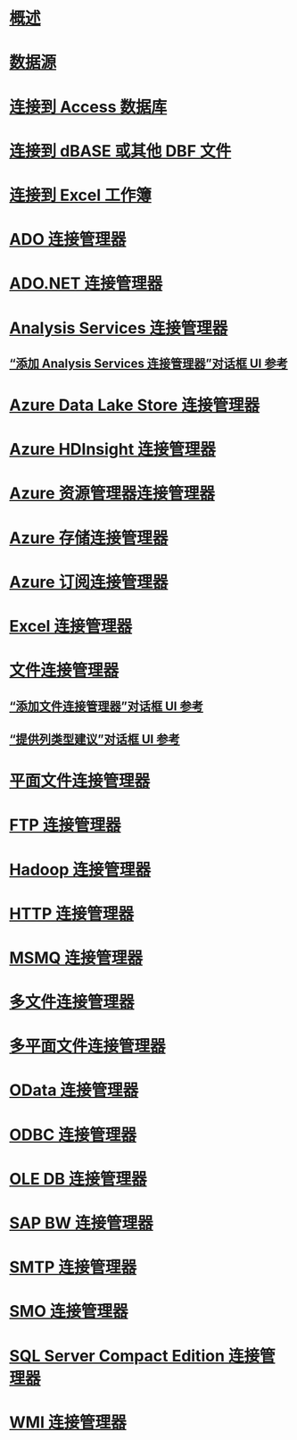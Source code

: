 # [概述](integration-services-ssis-connections.md)  
# [数据源](data-sources.md)  
# [连接到 Access 数据库](connect-to-an-access-database.md)  
# [连接到 dBASE 或其他 DBF 文件](connect-to-a-dbase-or-other-dbf-file.md)  
# [连接到 Excel 工作簿](connect-to-an-excel-workbook.md)  
# [ADO 连接管理器](ado-connection-manager.md)  
# [ADO.NET 连接管理器](ado-net-connection-manager.md)  
# [Analysis Services 连接管理器](analysis-services-connection-manager.md)  
## [“添加 Analysis Services 连接管理器”对话框 UI 参考](add-analysis-services-connection-manager-dialog-box-ui-reference.md)  
# [Azure Data Lake Store 连接管理器](azure-data-lake-store-connection-manager.md)  
# [Azure HDInsight 连接管理器](azure-hdinsight-connection-manager.md)  
# [Azure 资源管理器连接管理器](azure-resource-manager-connection-manager.md)  
# [Azure 存储连接管理器](azure-storage-connection-manager.md)  
# [Azure 订阅连接管理器](azure-subscription-connection-manager.md)  
# [Excel 连接管理器](excel-connection-manager.md)  
# [文件连接管理器](file-connection-manager.md)  
## [“添加文件连接管理器”对话框 UI 参考](add-file-connection-manager-dialog-box-ui-reference.md)  
## [“提供列类型建议”对话框 UI 参考](suggest-column-types-dialog-box-ui-reference.md)  
# [平面文件连接管理器](flat-file-connection-manager.md)  
# [FTP 连接管理器](ftp-connection-manager.md)  
# [Hadoop 连接管理器](hadoop-connection-manager.md)  
# [HTTP 连接管理器](http-connection-manager.md)  
# [MSMQ 连接管理器](msmq-connection-manager.md)  
# [多文件连接管理器](multiple-files-connection-manager.md)  
# [多平面文件连接管理器](multiple-flat-files-connection-manager.md)  
# [OData 连接管理器](odata-connection-manager.md)  
# [ODBC 连接管理器](odbc-connection-manager.md)  
# [OLE DB 连接管理器](ole-db-connection-manager.md)  
# [SAP BW 连接管理器](sap-bw-connection-manager.md)  
# [SMTP 连接管理器](smtp-connection-manager.md)  
# [SMO 连接管理器](smo-connection-manager.md)  
# [SQL Server Compact Edition 连接管理器](sql-server-compact-edition-connection-manager.md)  
# [WMI 连接管理器](wmi-connection-manager.md)  
